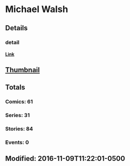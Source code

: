 # Michael  Walsh 
## Details
### detail
#### [Link](http://marvel.com/comics/creators/12393/michael_walsh?utm_campaign=apiRef&utm_source=225578a89fc76f3d20fbffda5d17a88d)
## [Thumbnail](http://i.annihil.us/u/prod/marvel/i/mg/b/40/image_not_available.jpg)
## Totals
### Comics: 61
### Series: 31
### Stories: 84
### Events: 0
## Modified: 2016-11-09T11:22:01-0500